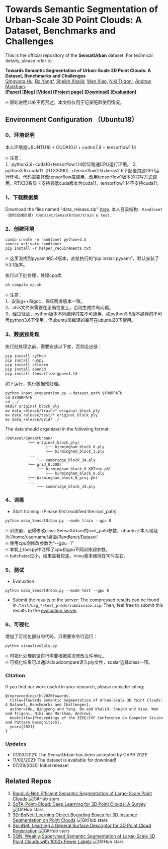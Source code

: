 
# Towards Semantic Segmentation of Urban-Scale 3D Point Clouds: A Dataset, Benchmarks and Challenges

This is the official repository of the **SensatUrban** dataset. For technical details, please refer to:

**Towards Semantic Segmentation of Urban-Scale 3D Point Clouds: A Dataset, Benchmarks and Challenges** <br />
[Qingyong Hu](https://qingyonghu.github.io/), [Bo Yang*](https://yang7879.github.io/), [Sheikh Khalid](https://uk.linkedin.com/in/fakharkhalid), 
[Wen Xiao](https://www.ncl.ac.uk/engineering/staff/profile/wenxiao.html), [Niki Trigoni](https://www.cs.ox.ac.uk/people/niki.trigoni/), [Andrew Markham](https://www.cs.ox.ac.uk/people/andrew.markham/). <br />
**[[Paper](http://arxiv.org/abs/2009.03137)] [[Blog](https://zhuanlan.zhihu.com/p/259208850)] [[Video](https://www.youtube.com/watch?v=IG0tTdqB3L8)] [[Project page](https://github.com/QingyongHu/SensatUrban)] [[Download](https://forms.gle/m4HJiqZxnq8rmjc8A)] 
[[Evaluation](https://competitions.codalab.org/competitions/31519#participate-submit_results)]** <br />

🔥 原始说明此处不再赘述。本文档仅用于记录配置使用情况。


## Environment Configuration （Ubuntu18）    

### 0、环境说明 ###
本人环境是UBUNTU18 + CUDA10.0 + cudnn7.4 + tensorflow1.14

🔥 注意：    
1、python3.6+cuda10+tensorflow1.14验证跑通CPU运行环境。
2、python3.6+cuda11（RTX3090）+tensorflow2.6+keras2.6下配置跑通GPU运行环境，代码需要修改tensorflow库调用，改用tensorflow1版本的书写方式调用。RTX30系显卡支持最低cuda版本为cuda11，tensorflow1.14不支持cuda11。

### 1、下载数据集 ###
Download the files named "data_release.zip" [here](https://forms.gle/m4HJiqZxnq8rmjc8A). 
本人目录结构：`Randlanet（即代码根目录）/Dataset/SensatUrban/train & test`.

### 2、创建环境 ###
```
conda create -n randlanet python=3.5
source activate randlanet
pip install -r helper_requirements.txt
```
🔥 这里没找到pyyaml的5.4版本，直接执行的“pip install pyyaml”，默认安装了5.3.1版本。  

执行以下批处理，处理cpp库
```
sh compile_op.sh
```
🔥 注意：    
1、安装g++和gcc，保证两者版本一致。    
2、utils文件夹需要在正确位置上，否则生成库有问题。    
3、经过验证，python版本不同编译的库不可通用，如python3.5版本编译的不可再python3.6下使用；但ubuntu18编译的库可在ubuntu20下使用。
### 3、数据预处理 ###
执行批处理之前，需要安装以下库，否则会出错：  
```
pip install cython
pip install numpy
pip install sklearn
pip install open3d
pip install tensorflow-gpu==1.14
```
如下运行，执行数据预处理。
```
python input_preparation.py --dataset_path $YOURPATH
cd $YOURPATH
cd ../
mkdir original_block_ply
mv data_release/train/* original_block_ply
mv data_release/test/* original_block_ply
mv data_release/grid* ./
```
 
The data should organized in the following format:
```
/Dataset/SensatUrban/
          └── original_block_ply/
                  ├── birmingham_block_0.ply
                  ├── birmingham_block_1.ply 
		  ...
	    	  └── cambridge_block_34.ply 
          └── grid_0.200/
	     	  ├── birmingham_block_0_KDTree.pkl
                  ├── birmingham_block_0.ply
		  ├── birmingham_block_0_proj.pkl 
		  ...
	    	  └── cambridge_block_34.ply 
```
### 4、训练 ###
- Start training: (Please first modified the root_path)
```
python main_SensatUrban.py --mode train --gpu 0 
```
🔥 训练前，记得修改class SensatUrban的root_path参数，ubuntu下本人地址为'/home/username/桌面/Randlanet/Dataset'    
🔥 使用cpu则修改参数为“--gpu -1”    
🔥 本机上tool.py中注释了cpu和gpu不同训练超参数。    
🔥 batchsize过小，结果显著较差，miou基本维持在10%左右。

### 5、测试 ###
- Evaluation:
```
python main_SensatUrban.py --mode test --gpu 0 
```
- Submit the results to the server:
The compressed results can be found in `/test/Log_*/test_preds/submission.zip`. Then, feel free to submit this results to the 
[evaluation server](https://competitions.codalab.org/competitions/31519#participate-submit_results). 

### 6、可视化 ###
增加了可视化部分的代码，只需要命令行运行：
```
python visualize2ply.py
```
🔥 可视化处理前请自行需要根据需求修改文件地址。    
🔥 可视化结果可以通过cloudcompare读入ply文件，scalar选择class一项。

### Citation
If you find our work useful in your research, please consider citing:

	@inproceedings{hu2020towards,
	  title={Towards Semantic Segmentation of Urban-Scale 3D Point Clouds: A Dataset, Benchmarks and Challenges},
	  author={Hu, Qingyong and Yang, Bo and Khalid, Sheikh and Xiao, Wen and Trigoni, Niki and Markham, Andrew},
      booktitle={Proceedings of the IEEE/CVF Conference on Computer Vision and Pattern Recognition},
	  year={2021}
	}


### Updates
* 01/03/2021: The SensatUrban has been accepted by CVPR 2021!
* 11/02/2021: The dataset is available for download!
* 07/09/2020: Initial release!


## Related Repos
1. [RandLA-Net: Efficient Semantic Segmentation of Large-Scale Point Clouds](https://github.com/QingyongHu/RandLA-Net) ![GitHub stars](https://img.shields.io/github/stars/QingyongHu/RandLA-Net.svg?style=flat&label=Star)
2. [SoTA-Point-Cloud: Deep Learning for 3D Point Clouds: A Survey](https://github.com/QingyongHu/SoTA-Point-Cloud) ![GitHub stars](https://img.shields.io/github/stars/QingyongHu/SoTA-Point-Cloud.svg?style=flat&label=Star)
3. [3D-BoNet: Learning Object Bounding Boxes for 3D Instance Segmentation on Point Clouds](https://github.com/Yang7879/3D-BoNet) ![GitHub stars](https://img.shields.io/github/stars/Yang7879/3D-BoNet.svg?style=flat&label=Star)
4. [SpinNet: Learning a General Surface Descriptor for 3D Point Cloud Registration](https://github.com/QingyongHu/SpinNet) ![GitHub stars](https://img.shields.io/github/stars/QingyongHu/SpinNet.svg?style=flat&label=Star)
5. [SQN: Weakly-Supervised Semantic Segmentation of Large-Scale 3D Point Clouds with 1000x Fewer Labels](https://github.com/QingyongHu/SQN) ![GitHub stars](https://img.shields.io/github/stars/QingyongHu/SQN.svg?style=flat&label=Star)



